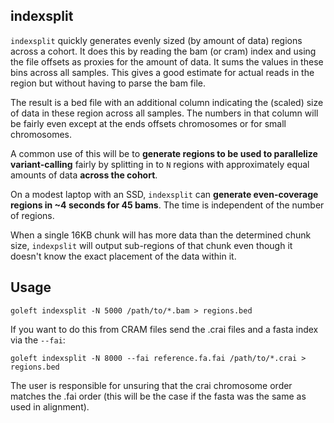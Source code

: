 indexsplit
----------

`indexsplit` quickly generates evenly sized (by amount of data) regions across
a cohort. It does this by reading the bam (or cram) index and using the file offsets as proxies
for the amount of data. It sums the values in these bins across all samples. This gives a good
estimate for actual reads in the region but without having to parse the bam file.

The result is a bed file with an additional column indicating the (scaled) size of data in these
region across all samples. The numbers in that column will be fairly even except at the ends offsets
chromosomes or for small chromosomes.

A common use of this will be to **generate regions to be used to parallelize variant-calling** fairly
by splitting in to `N` regions with approximately equal amounts of data **across the cohort**.

On a modest laptop with an SSD, `indexsplit` can **generate even-coverage regions in ~4 seconds for 45 bams**.
The time is independent of the number of regions.

When a single 16KB chunk will has more data than the determined chunk size, `indexpslit` will output
sub-regions of that chunk even though it doesn't know the exact placement of the data within it.

Usage
-----

```
goleft indexsplit -N 5000 /path/to/*.bam > regions.bed
```

If you want to do this from CRAM files send the .crai files and a fasta index via
the `--fai`:

```
goleft indexsplit -N 8000 --fai reference.fa.fai /path/to/*.crai > regions.bed
```

The user is responsible for unsuring that the crai chromosome order matches the .fai order 
(this will be the case if the fasta was the same as used in alignment).
